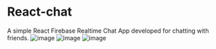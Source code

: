 # React-chat

A simple React Firebase Realtime Chat App developed for chatting with friends.
![image](https://user-images.githubusercontent.com/58951438/226893547-a84eedc0-a61b-4b50-997c-00ae396b10e7.png)
![image](https://user-images.githubusercontent.com/58951438/226893581-968339c9-23c6-4c47-bcd8-19083d866f76.png)
![image](https://user-images.githubusercontent.com/58951438/226893526-e85d5d38-0b81-481d-9e51-72567e8f37bf.png)
